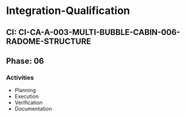 # Integration-Qualification

## CI: CI-CA-A-003-MULTI-BUBBLE-CABIN-006-RADOME-STRUCTURE
## Phase: 06

### Activities
- Planning
- Execution
- Verification
- Documentation
